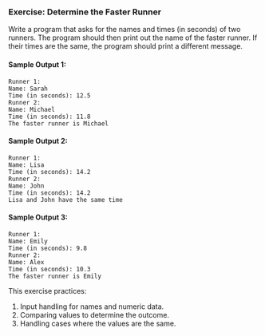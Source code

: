 ### Exercise: Determine the Faster Runner

Write a program that asks for the names and times (in seconds) of two runners. The program should then print out the name of the faster runner. If their times are the same, the program should print a different message.

#### Sample Output 1:
```
Runner 1:
Name: Sarah
Time (in seconds): 12.5
Runner 2:
Name: Michael
Time (in seconds): 11.8
The faster runner is Michael
```

#### Sample Output 2:
```
Runner 1:
Name: Lisa
Time (in seconds): 14.2
Runner 2:
Name: John
Time (in seconds): 14.2
Lisa and John have the same time
```

#### Sample Output 3:
```
Runner 1:
Name: Emily
Time (in seconds): 9.8
Runner 2:
Name: Alex
Time (in seconds): 10.3
The faster runner is Emily
```

This exercise practices:
1. Input handling for names and numeric data.
2. Comparing values to determine the outcome.
3. Handling cases where the values are the same. 

